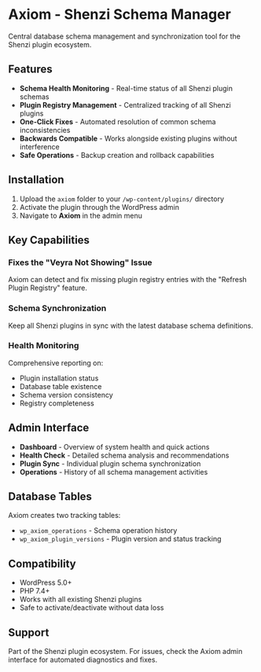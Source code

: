 # Axiom - Shenzi Schema Manager

Central database schema management and synchronization tool for the Shenzi plugin ecosystem.

## Features

- **Schema Health Monitoring** - Real-time status of all Shenzi plugin schemas
- **Plugin Registry Management** - Centralized tracking of all Shenzi plugins
- **One-Click Fixes** - Automated resolution of common schema inconsistencies
- **Backwards Compatible** - Works alongside existing plugins without interference
- **Safe Operations** - Backup creation and rollback capabilities

## Installation

1. Upload the `axiom` folder to your `/wp-content/plugins/` directory
2. Activate the plugin through the WordPress admin
3. Navigate to **Axiom** in the admin menu

## Key Capabilities

### Fixes the "Veyra Not Showing" Issue
Axiom can detect and fix missing plugin registry entries with the "Refresh Plugin Registry" feature.

### Schema Synchronization
Keep all Shenzi plugins in sync with the latest database schema definitions.

### Health Monitoring
Comprehensive reporting on:
- Plugin installation status
- Database table existence
- Schema version consistency
- Registry completeness

## Admin Interface

- **Dashboard** - Overview of system health and quick actions
- **Health Check** - Detailed schema analysis and recommendations
- **Plugin Sync** - Individual plugin schema synchronization
- **Operations** - History of all schema management activities

## Database Tables

Axiom creates two tracking tables:
- `wp_axiom_operations` - Schema operation history
- `wp_axiom_plugin_versions` - Plugin version and status tracking

## Compatibility

- WordPress 5.0+
- PHP 7.4+
- Works with all existing Shenzi plugins
- Safe to activate/deactivate without data loss

## Support

Part of the Shenzi plugin ecosystem. For issues, check the Axiom admin interface for automated diagnostics and fixes.